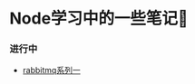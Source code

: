 # Node学习中的一些笔记📒

### 进行中

- [rabbitmq系列一](https://github.com/simuty/Node_Demo/blob/main/rabbitmq/README.md)

